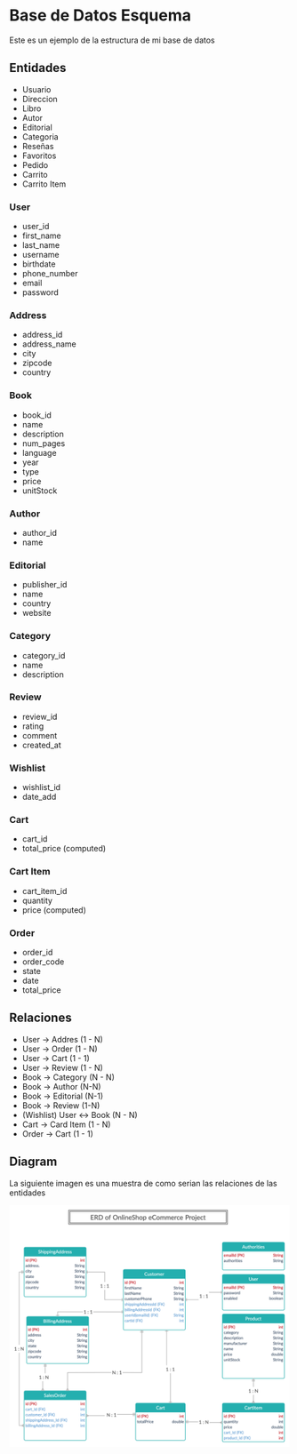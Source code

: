 # Base de Datos Esquema

Este es un ejemplo de la estructura de mi base de datos

## Entidades

- Usuario
- Direccion
- Libro
- Autor
- Editorial
- Categoria
- Reseñas
- Favoritos
- Pedido
- Carrito
- Carrito Item

### User

- user_id
- first_name
- last_name
- username
- birthdate
- phone_number
- email
- password

### Address

- address_id
- address_name
- city
- zipcode
- country

### Book

- book_id
- name
- description
- num_pages
- language
- year
- type
- price
- unitStock

### Author

- author_id
- name

### Editorial

- publisher_id
- name
- country
- website

### Category

- category_id
- name
- description

### Review

- review_id
- rating
- comment
- created_at

### Wishlist

- wishlist_id
- date_add

### Cart

- cart_id
- total_price (computed)

### Cart Item

- cart_item_id
- quantity
- price (computed)

### Order

- order_id
- order_code
- state
- date
- total_price

## Relaciones

- User -> Addres (1 - N)
- User -> Order (1 - N)
- User -> Cart (1 - 1)
- User -> Review (1 - N)
- Book -> Category (N - N)
- Book -> Author (N-N)
- Book -> Editorial (N-1)
- Book -> Review (1-N)
- (Wishlist) User <-> Book (N - N)
- Cart -> Card Item (1 - N)
- Order -> Cart (1 - 1)

## Diagram

La siguiente imagen es una muestra de como serian las relaciones de las entidades

![image_diagram](/docs/diagrams/sample.png)

